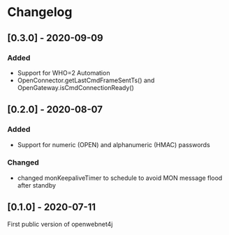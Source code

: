 # Changelog

## [0.3.0] - 2020-09-09

### Added
- Support for WHO=2 Automation
- OpenConnector.getLastCmdFrameSentTs() and OpenGateway.isCmdConnectionReady()

## [0.2.0] - 2020-08-07

### Added
- Support for numeric (OPEN) and alphanumeric (HMAC) passwords

### Changed
- changed monKeepaliveTimer to schedule to avoid MON message flood after standby


## [0.1.0] - 2020-07-11

First public version of openwebnet4j